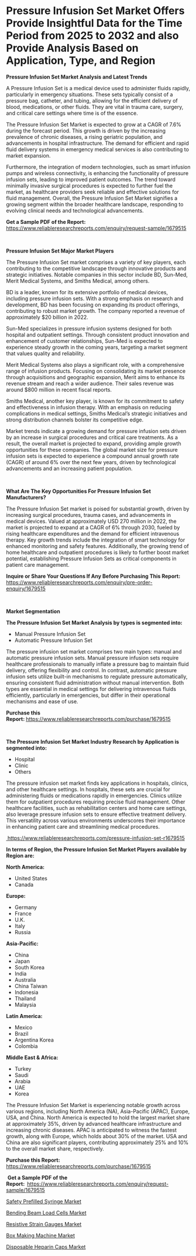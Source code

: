 <p><h1>Pressure Infusion Set Market Offers Provide Insightful Data for the Time Period from 2025 to 2032 and also Provide Analysis Based on Application, Type, and Region</h1></p><p><strong>Pressure Infusion Set Market Analysis and Latest Trends</strong></p>
<p><p>A Pressure Infusion Set is a medical device used to administer fluids rapidly, particularly in emergency situations. These sets typically consist of a pressure bag, catheter, and tubing, allowing for the efficient delivery of blood, medications, or other fluids. They are vital in trauma care, surgery, and critical care settings where time is of the essence.</p><p>The Pressure Infusion Set Market is expected to grow at a CAGR of 7.6% during the forecast period. This growth is driven by the increasing prevalence of chronic diseases, a rising geriatric population, and advancements in hospital infrastructure. The demand for efficient and rapid fluid delivery systems in emergency medical services is also contributing to market expansion. </p><p>Furthermore, the integration of modern technologies, such as smart infusion pumps and wireless connectivity, is enhancing the functionality of pressure infusion sets, leading to improved patient outcomes. The trend toward minimally invasive surgical procedures is expected to further fuel the market, as healthcare providers seek reliable and effective solutions for fluid management. Overall, the Pressure Infusion Set Market signifies a growing segment within the broader healthcare landscape, responding to evolving clinical needs and technological advancements.</p></p>
<p><strong>Get a Sample PDF of the Report:&nbsp;</strong> <a href="https://www.reliableresearchreports.com/enquiry/request-sample/1679515?utm_campaign=33&utm_medium=2&utm_source=Github&utm_content=ia&utm_term=25032025&utm_id=pressure-infusion-set">https://www.reliableresearchreports.com/enquiry/request-sample/1679515</a></p>
<p>&nbsp;</p>
<p><strong>Pressure Infusion Set Major Market Players</strong></p>
<p><p>The Pressure Infusion Set market comprises a variety of key players, each contributing to the competitive landscape through innovative products and strategic initiatives. Notable companies in this sector include BD, Sun-Med, Merit Medical Systems, and Smiths Medical, among others.</p><p>BD is a leader, known for its extensive portfolio of medical devices, including pressure infusion sets. With a strong emphasis on research and development, BD has been focusing on expanding its product offerings, contributing to robust market growth. The company reported a revenue of approximately $20 billion in 2022.</p><p>Sun-Med specializes in pressure infusion systems designed for both hospital and outpatient settings. Through consistent product innovation and enhancement of customer relationships, Sun-Med is expected to experience steady growth in the coming years, targeting a market segment that values quality and reliability.</p><p>Merit Medical Systems also plays a significant role, with a comprehensive range of infusion products. Focusing on consolidating its market presence through acquisitions and geographic expansion, Merit aims to enhance its revenue stream and reach a wider audience. Their sales revenue was around $800 million in recent fiscal reports.</p><p>Smiths Medical, another key player, is known for its commitment to safety and effectiveness in infusion therapy. With an emphasis on reducing complications in medical settings, Smiths Medical’s strategic initiatives and strong distribution channels bolster its competitive edge.</p><p>Market trends indicate a growing demand for pressure infusion sets driven by an increase in surgical procedures and critical care treatments. As a result, the overall market is projected to expand, providing ample growth opportunities for these companies. The global market size for pressure infusion sets is expected to experience a compound annual growth rate (CAGR) of around 6% over the next few years, driven by technological advancements and an increasing patient population.</p></p>
<p>&nbsp;</p>
<p><strong>What Are The Key Opportunities For Pressure Infusion Set Manufacturers?</strong></p>
<p><p>The Pressure Infusion Set market is poised for substantial growth, driven by increasing surgical procedures, trauma cases, and advancements in medical devices. Valued at approximately USD 270 million in 2022, the market is projected to expand at a CAGR of 6% through 2030, fueled by rising healthcare expenditures and the demand for efficient intravenous therapy. Key growth trends include the integration of smart technology for enhanced monitoring and safety features. Additionally, the growing trend of home healthcare and outpatient procedures is likely to further boost market potential, establishing Pressure Infusion Sets as critical components in patient care management.</p></p>
<p><strong>Inquire or Share Your Questions If Any Before Purchasing This Report:</strong> <a href="https://www.reliableresearchreports.com/enquiry/pre-order-enquiry/1679515?utm_campaign=33&utm_medium=2&utm_source=Github&utm_content=ia&utm_term=25032025&utm_id=pressure-infusion-set">https://www.reliableresearchreports.com/enquiry/pre-order-enquiry/1679515</a></p>
<p>&nbsp;</p>
<p><strong>Market Segmentation</strong></p>
<p><strong>The Pressure Infusion Set Market Analysis by types is segmented into:</strong></p>
<p><ul><li>Manual Pressure Infusion Set</li><li>Automatic Pressure Infusion Set</li></ul></p>
<p><p>The pressure infusion set market comprises two main types: manual and automatic pressure infusion sets. Manual pressure infusion sets require healthcare professionals to manually inflate a pressure bag to maintain fluid delivery, offering flexibility and control. In contrast, automatic pressure infusion sets utilize built-in mechanisms to regulate pressure automatically, ensuring consistent fluid administration without manual intervention. Both types are essential in medical settings for delivering intravenous fluids efficiently, particularly in emergencies, but differ in their operational mechanisms and ease of use.</p></p>
<p><strong>Purchase this Report:&nbsp;</strong><a href="https://www.reliableresearchreports.com/purchase/1679515?utm_campaign=33&utm_medium=2&utm_source=Github&utm_content=ia&utm_term=25032025&utm_id=pressure-infusion-set">https://www.reliableresearchreports.com/purchase/1679515</a></p>
<p>&nbsp;</p>
<p><strong>The Pressure Infusion Set Market Industry Research by Application is segmented into:</strong></p>
<p><ul><li>Hospital</li><li>Clinic</li><li>Others</li></ul></p>
<p><p>The pressure infusion set market finds key applications in hospitals, clinics, and other healthcare settings. In hospitals, these sets are crucial for administering fluids or medications rapidly in emergencies. Clinics utilize them for outpatient procedures requiring precise fluid management. Other healthcare facilities, such as rehabilitation centers and home care settings, also leverage pressure infusion sets to ensure effective treatment delivery. This versatility across various environments underscores their importance in enhancing patient care and streamlining medical procedures.</p></p>
<p><a href="https://www.reliableresearchreports.com/pressure-infusion-set-r1679515?utm_campaign=33&utm_medium=2&utm_source=Github&utm_content=ia&utm_term=25032025&utm_id=pressure-infusion-set">&nbsp;https://www.reliableresearchreports.com/pressure-infusion-set-r1679515</a></p>
<p><strong>In terms of Region, the Pressure Infusion Set Market Players available by Region are:</strong></p>
<p>
    <p> <strong> North America: </strong>
        <ul>
            <li>United States</li>
            <li>Canada</li>
        </ul>
        </p> 
    <p> <strong> Europe: </strong>
        <ul>
            <li>Germany</li>
            <li>France</li>
            <li>U.K.</li>
            <li>Italy</li>
            <li>Russia</li>
        </ul>
        </p> 
    <p> <strong> Asia-Pacific: </strong>
        <ul>
            <li>China</li>
            <li>Japan</li>
            <li>South Korea</li>
            <li>India</li>
            <li>Australia</li>
            <li>China Taiwan</li>
            <li>Indonesia</li>
            <li>Thailand</li>
            <li>Malaysia</li>
        </ul>
        </p> 
    <p> <strong> Latin America: </strong>
        <ul>
            <li>Mexico</li>
            <li>Brazil</li>
            <li>Argentina Korea</li>
            <li>Colombia</li>
        </ul>
        </p> 
    <p> <strong> Middle East & Africa: </strong>
        <ul>
            <li>Turkey</li>
            <li>Saudi</li>
            <li>Arabia</li>
            <li>UAE</li>
            <li>Korea</li>
        </ul>
    </p>
    </p>
<p><p>The Pressure Infusion Set Market is experiencing notable growth across various regions, including North America (NA), Asia-Pacific (APAC), Europe, USA, and China. North America is expected to hold the largest market share at approximately 35%, driven by advanced healthcare infrastructure and increasing chronic diseases. APAC is anticipated to witness the fastest growth, along with Europe, which holds about 30% of the market. USA and China are also significant players, contributing approximately 25% and 10% to the overall market share, respectively.</p></p>
<p><strong>Purchase this Report: </strong><a href="https://www.reliableresearchreports.com/purchase/1679515?utm_campaign=33&utm_medium=2&utm_source=Github&utm_content=ia&utm_term=25032025&utm_id=pressure-infusion-set">https://www.reliableresearchreports.com/purchase/1679515</a></p>
<p>&nbsp;<strong>Get a Sample PDF of the Report:&nbsp;&nbsp;</strong><a href="https://www.reliableresearchreports.com/enquiry/request-sample/1679515?utm_campaign=33&utm_medium=2&utm_source=Github&utm_content=ia&utm_term=25032025&utm_id=pressure-infusion-set">https://www.reliableresearchreports.com/enquiry/request-sample/1679515</a></p>
<p><strong></strong></p>
<p><p><a href="https://github.com/raaschadonle/Market-Research-Report-List-1/blob/main/safety-prefilled-syringe-market.md?utm_campaign=33&utm_medium=2&utm_source=Github&utm_content=ia&utm_term=25032025&utm_id=pressure-infusion-set">Safety Prefilled Syringe Market</a></p><p><a href="https://github.com/ritooesiaba/Market-Research-Report-List-1/blob/main/bending-beam-load-cells-market.md?utm_campaign=33&utm_medium=2&utm_source=Github&utm_content=ia&utm_term=25032025&utm_id=pressure-infusion-set">Bending Beam Load Cells Market</a></p><p><a href="https://github.com/sawrovpipolo/Market-Research-Report-List-1/blob/main/resistive-strain-gauges-market.md?utm_campaign=33&utm_medium=2&utm_source=Github&utm_content=ia&utm_term=25032025&utm_id=pressure-infusion-set">Resistive Strain Gauges Market</a></p><p><a href="https://github.com/aarajlyre/Market-Research-Report-List-1/blob/main/box-making-machine-market.md?utm_campaign=33&utm_medium=2&utm_source=Github&utm_content=ia&utm_term=25032025&utm_id=pressure-infusion-set">Box Making Machine Market</a></p><p><a href="https://github.com/palenjeppecd/Market-Research-Report-List-1/blob/main/disposable-heparin-caps-market.md?utm_campaign=33&utm_medium=2&utm_source=Github&utm_content=ia&utm_term=25032025&utm_id=pressure-infusion-set">Disposable Heparin Caps Market</a></p></p>